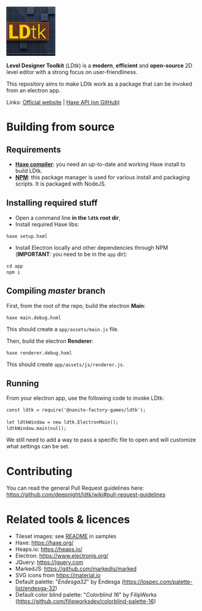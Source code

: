 ![](https://github.com/deepnight/ldtk/blob/master/app/assets/appIcon.png)

**Level Designer Toolkit** (*LDtk*) is a **modern**, **efficient** and **open-source** 2D level editor with a strong focus on user-friendliness.

This repository aims to make LDtk work as a package that can be invoked from an electron app.


Links: [Official website](https://ldtk.io/) | [Haxe API (on GitHub)](https://github.com/deepnight/ldtk-haxe-api)

# Building from source

## Requirements

 - **[Haxe compiler](https://haxe.org)**: you need an up-to-date and working Haxe install  to build LDtk.
 - **[NPM](https://nodejs.org/en/download/)**: this package manager is used for various install and packaging scripts. It is packaged with NodeJS.

## Installing required stuff

 - Open a command line **in the `ldtk` root dir**,
 - Install required Haxe libs:
 ```
 haxe setup.hxml
 ```
 - Install Electron locally and other dependencies through NPM (**IMPORTANT**: you need to be in the `app` dir):
 ```
 cd app
 npm i
 ```

## Compiling *master* branch

First, from the root of the repo, build the electron **Main**:

```
haxe main.debug.hxml
```

This should create a `app/assets/main.js` file.

Then, build the electron **Renderer**:

```
haxe renderer.debug.hxml
```

This should create `app/assets/js/renderer.js`.

## Running

From your electron app, use the following code to invoke LDtk:

```
const ldtk = require('@nanite-factory-games/ldtk');

let ldtkWindow = new ldtk.ElectronMain();
ldtkWindow.main(null);
```

We still need to add a way to pass a specific file to open and will customize what settings can
be set.

# Contributing

You can read the general Pull Request guidelines here:
https://github.com/deepnight/ldtk/wiki#pull-request-guidelines

# Related tools & licences

 - Tileset images: see [README](app/extraFiles/samples/README.md) in samples
 - Haxe: https://haxe.org/
 - Heaps.io: https://heaps.io/
 - Electron: https://www.electronjs.org/
 - JQuery: https://jquery.com
 - MarkedJS: https://github.com/markedjs/marked
 - SVG icons from https://material.io
 - Default palette: "*Endesga32*" by Endesga (https://lospec.com/palette-list/endesga-32)
 - Default color blind palette: "*Colorblind 16*" by FilipWorks (https://github.com/filipworksdev/colorblind-palette-16)
